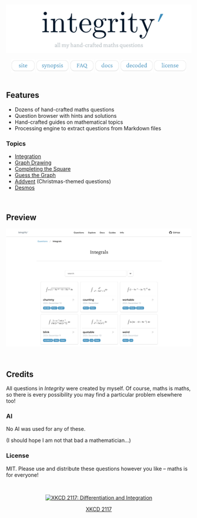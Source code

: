 ![integrity’](assets/integrity-banner.png)

<div align="center">

<a title="site" href="https://sup2point0.github.io/integrity">
  <img height="36px" alt="site" src="assets/links/site.png"></a>
<a title="synopsis" href="synopsis.md">
  <img height="36px" alt="synopsis" src="assets/links/synopsis.png"></a>
<a title="FAQ" href="faq.md">
  <img height="36px" alt="faq" src="assets/links/faq.png"></a>
<a title="docs" href="docs/">
  <img height="36px" alt="docs" src="assets/links/docs.png"></a>
<a title="decoded" href="edu.md">
  <img height="36px" alt="decoded" src="assets/links/decoded.png"></a>
<a title="license" href="https://sup2point0.github.io/integrity/info/license">
  <img height="36px" alt="license" src="assets/links/license.png"></a>

</div>


<br>


## Features

- Dozens of hand-crafted maths questions
- Question browser with hints and solutions
- Hand-crafted guides on mathematical topics
- Processing engine to extract questions from Markdown files

### Topics
- [Integration](https://sup2point0.github.io/integrity/integrals)
- [Graph Drawing](https://sup2point0.github.io/graph-drawing)
- [Completing the Square](https://sup2point0.github.io/complete-square)
- [Guess the Graph](https://sup2point0.github.io/guess-graph)
- [Addvent](https://sup2point0.github.io/addvent) (Christmas-themed questions)
- [Desmos](https://www.desmos.com/)


<br>


## Preview

![Integral questions](assets/previews/integrity-preview.png)


<br>


## Credits

All questions in *Integrity* were created by myself. Of course, maths is maths, so there is every possibility you may find a particular problem elsewhere too!

### AI
No AI was used for any of these.

(I should hope I am not that bad a mathematician...)

### License
MIT. Please use and distribute these questions however you like – maths is for everyone!


<br>


<div align="center">

[![XKCD 2117: Differentiation and Integration](https://imgs.xkcd.com/comics/differentiation_and_integration.png)](https://xkcd.com/2117)

[XKCD 2117](https://xkcd.com/2117)

</div>


<br>
